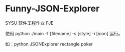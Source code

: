 # Funny-JSON-Explorer
SYSU 软件工程作业 FJE



使用 python ./main -f [filename] -s [style] -i [icon] 运行。

如：python JSONExplorer rectangle poker
